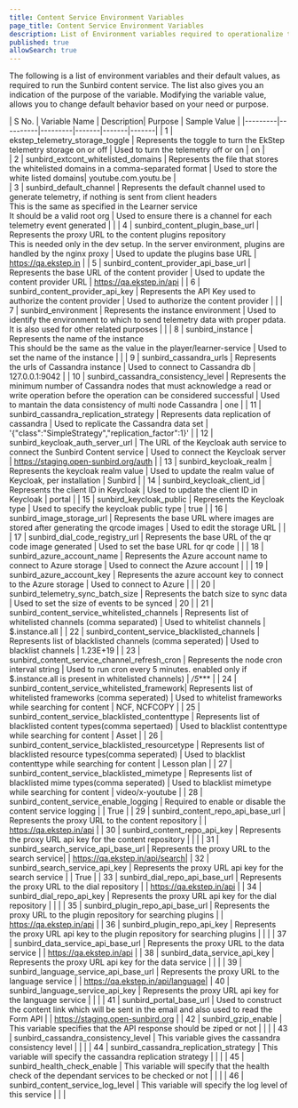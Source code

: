 ```yaml
---
title: Content Service Environment Variables
page_title: Content Service Environment Variables
description: List of Environment variables required to operationalize the Sunbird content service 
published: true
allowSearch: true
---
```


The following is a list of environment variables and their default values, as required to run the Sunbird content service. The list also gives you an indication of the purpose of the variable. Modifying the variable value, allows you to change default behavior based on your need or purpose.  
 	 
| S No. | Variable Name | Description| Purpose | Sample Value |
|---------|----------|---------|-------|-------|-------|
| 1  | ekstep_telemetry_storage_toggle | Represents the toggle to turn the EkStep telemetry storage on or off |  Used to turn the telemetry off or on  | on |	
| 2  | sunbird_extcont_whitelisted_domains | Represents the file that stores the whitelisted domains in a comma-separated format | Used to store the white listed domains| youtube.com.youtu.be |  
|  3 | sunbird_default_channel | Represents the default channel used to generate telemetry, if nothing is sent from client headers<br/>This is the same as specified in the Learner service<br/>It should be a valid root org | Used to ensure there is a channel for each telemetry event generated |  |
| 4 | sunbird_content_plugin_base_url | Represents the proxy URL to the content plugins repository<br/> This is needed only in the dev setup. In the server environment, plugins are handled by the nginx proxy | Used to update the plugins base URL | https://qa.ekstep.in |
|  5 | sunbird_content_provider_api_base_url | Represents the base URL of the content provider | Used to update the content provider URL  | https://qa.ekstep.in/api |
|  6 | sunbird_content_provider_api_key | Represents the API Key used to authorize the content provider | Used to authorize the content provider  |  |
|  7 | sunbird_environment | Represents the instance environment | Used to identify the environment to which to send telemetry data with proper pdata. It is also used for other related purposes |  |
|  8 | sunbird_instance | Represents the name of the instance<br/> This should be the same as the value in the player/learner-service | Used to set the name of the instance |  |
|  9 | sunbird_cassandra_urls | Represents the urls of Cassandra instance | Used to connect to Cassandra db  | 127.0.0.1:9042 |
|  10 | sunbird_cassandra_consistency_level | Represents the minimum number of Cassandra nodes that must acknowledge a read or write operation before the operation can be considered successful | Used to mantain the data consistency of multi node Cassandra | one |
|  11 | sunbird_cassandra_replication_strategy | Represents data replication of cassandra | Used to replicate the Cassandra data set | '{"class":"SimpleStrategy","replication_factor":1}' |
|  12 | sunbird_keycloak_auth_server_url | The URL of the Keycloak auth service to connect the Sunbird Content service | Used to connect the Keycloak server | https://staging.open-sunbird.org/auth |
|  13 | sunbird_keycloak_realm | Represents the keycloak realm value | Used to update the realm value of Keycloak, per installation | Sunbird |
|  14 | sunbird_keycloak_client_id | Represents the client ID in Keycloak  | Used to update the client ID in Keycloak | portal |
|  15 | sunbird_keycloak_public | Represents the Keycloak type | Used to specify the keycloak public type  | true |
|  16 | sunbird_image_storage_url | Represents the base URL where images are stored after generating the qrcode images | Used to edit the storage URL |  |
|  17 | sunbird_dial_code_registry_url | Represents the base URL of the qr code image generated | Used to set the base URL for qr code |  |
|  18 | sunbird_azure_account_name | Represents the Azure account name to connect to Azure storage | Used to connect the Azure account  |  |
|  19 | sunbird_azure_account_key | Represents the azure account key to connect to the Azure storage | Used to connect to Azure |  |
|  20 | sunbird_telemetry_sync_batch_size | Represents the batch size to sync data  | Used to set the size of events to be synced | 20 |
|  21 | sunbird_content_service_whitelisted_channels | Represents list of whitelisted channels (comma separated) | Used to whitelist channels | $.instance.all |
|  22 | sunbird_content_service_blacklisted_channels | Represents list of blacklisted channels (comma seperated) | Used to blacklist channels | 1.23E+19 | 
|  23 | sunbird_content_service_channel_refresh_cron | Represents the node cron interval string | Used to run cron every 5 minutes. enabled only if $.instance.all is present in whitelisted channels) | */5**** | 
|  24 | sunbird_content_service_whitelisted_framework| Represents list of whitelisted frameworks (comma seperated) | Used to whitelist frameworks while searching for content | NCF, NCFCOPY |
|  25 | sunbird_content_service_blacklisted_contenttype | Represents list of blacklisted content types(comma sepertaed) | Used to blacklist contenttype while searching for content | Asset | 
|  26 | sunbird_content_service_blacklisted_resourcetype | Represents list of blacklisted resource types(comma seperated) | Used to blacklist contenttype while searching for content | Lesson plan | 
|  27 | sunbird_content_service_blacklisted_mimetype | Represents list of blacklisted mime types(comma seperated) | Used to blacklist mimetype while searching for content | video/x-youtube | 
|  28 | sunbird_content_service_enable_logging | Required to enable or disable the content service logging | | True |
|  29 | sunbird_content_repo_api_base_url | Represents the proxy URL to the content repository | | https://qa.ekstep.in/api |
|  30 | sunbird_content_repo_api_key | Represents the proxy URL api key for the content repository | | |
|  31 | sunbird_search_service_api_base_url | Represents the proxy URL to the search service| | https://qa.ekstep.in/api/search|
|  32 | sunbird_search_service_api_key | Represents the proxy URL api key for the search service | | True |
|  33 | sunbird_dial_repo_api_base_url | Represents the proxy URL to the dial repository | | https://qa.ekstep.in/api |
|  34 | sunbird_dial_repo_api_key | Represents the proxy URL api key for the dial repository | | |
|  35 | sunbird_plugin_repo_api_base_url | Represents the proxy URL to the plugin repository for searching plugins | | https://qa.ekstep.in/api |
|  36 | sunbird_plugin_repo_api_key | Represents the proxy URL api key to the plugin repository for searching plugins | | |
|  37 | sunbird_data_service_api_base_url | Represents the proxy URL to the data service | | https://qa.ekstep.in/api |
|  38 | sunbird_data_service_api_key | Represents the proxy URL api key for the data service | | |
|  39 | sunbird_language_service_api_base_url |  Represents the proxy URL to the language service | | https://qa.ekstep.in/api/language|
|  40 | sunbird_language_service_api_key | Represents the proxy URL api key for the language service | | |
|  41 | sunbird_portal_base_url | Used to construct the content link which will be sent in the email and also used to read the Form API | | https://staging.open-sunbird.org |
|  42 | sunbird_gzip_enable | This variable specifies that the API response should be ziped or not | | |
|  43 | sunbird_cassandra_consistency_level | This variable gives the cassandra consistency level | | |
|  44 | sunbird_cassandra_replication_strategy | This variable will specify the cassandra replication strategy | | |
|  45 | sunbird_health_check_enable | This variable will specify that the health check of the dependant services to be checked or not | | |
|  46 | sunbird_content_service_log_level | This variable will specify the log level of this service | | |
